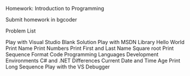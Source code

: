 Homework: Introduction to Programming

Submit homework in bgcoder

Problem List

Play with Visual Studio
Blank Solution
Play with MSDN Library
Hello World
Print Name
Print Numbers
Print First and Last Name
Square root
Print Sequence
Format Code
Programming Languages
Development Environments
C# and .NET Differences
Current Date and Time
Age
Print Long Sequence
Play with the VS Debugger